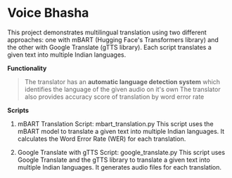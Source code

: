 # Voice Bhasha 
This project demonstrates multilingual translation using two different approaches: one with mBART (Hugging Face's Transformers library) and the other with Google Translate (gTTS library). Each script translates a given text into multiple Indian languages.

**Functionality**
> The translator has an **automatic language detection system** which identifies the language of the given audio on it's own
> The translator also provides accuracy score of translation by word error rate

**Scripts**
1. mBART Translation
Script: mbart_translation.py
This script uses the mBART model to translate a given text into multiple Indian languages. It calculates the Word Error Rate (WER) for each translation.

2. Google Translate with gTTS
Script: google_translate.py
This script uses Google Translate and the gTTS library to translate a given text into multiple Indian languages. It generates audio files for each translation.
